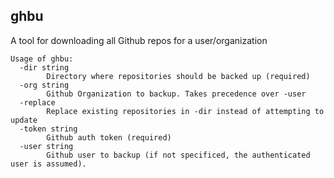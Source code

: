 ## ghbu

A tool for downloading all Github repos for a user/organization

```
Usage of ghbu:
  -dir string
    	Directory where repositories should be backed up (required)
  -org string
    	Github Organization to backup. Takes precedence over -user
  -replace
    	Replace existing repositories in -dir instead of attempting to update
  -token string
    	Github auth token (required)
  -user string
    	Github user to backup (if not specificed, the authenticated user is assumed).
```
